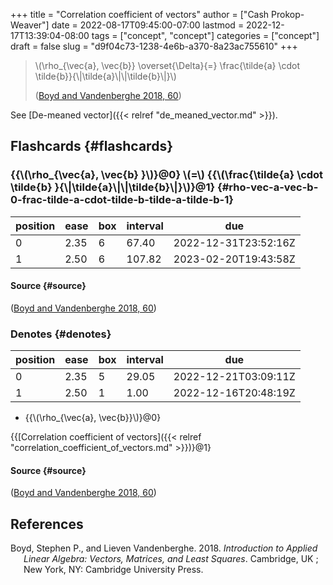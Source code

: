 +++
title = "Correlation coefficient of vectors"
author = ["Cash Prokop-Weaver"]
date = 2022-08-17T09:45:00-07:00
lastmod = 2022-12-17T13:39:04-08:00
tags = ["concept", "concept"]
categories = ["concept"]
draft = false
slug = "d9f04c73-1238-4e6b-a370-8a23ac755610"
+++

> \\(\rho\_{\vec{a}, \vec{b}} \overset{\Delta}{=} \frac{\tilde{a} \cdot \tilde{b}}{\\|\tilde{a}\\|\\|\tilde{b}\\|}\\)
>
> (<a href="#citeproc_bib_item_1">Boyd and Vandenberghe 2018, 60</a>)

See [De-meaned vector]({{< relref "de_meaned_vector.md" >}}).


## Flashcards {#flashcards}


### {{\\(\rho\_{\vec{a}, \vec{b} }\\)}@0} \\(=\\) {{\\(\frac{\tilde{a} \cdot \tilde{b} }{\\|\tilde{a}\\|\\|\tilde{b}\\|}\\)}@1} {#rho-vec-a-vec-b-0-frac-tilde-a-cdot-tilde-b-tilde-a-tilde-b-1}

| position | ease | box | interval | due                  |
|----------|------|-----|----------|----------------------|
| 0        | 2.35 | 6   | 67.40    | 2022-12-31T23:52:16Z |
| 1        | 2.50 | 6   | 107.82   | 2023-02-20T19:43:58Z |


#### Source {#source}

(<a href="#citeproc_bib_item_1">Boyd and Vandenberghe 2018, 60</a>)


### Denotes {#denotes}

| position | ease | box | interval | due                  |
|----------|------|-----|----------|----------------------|
| 0        | 2.35 | 5   | 29.05    | 2022-12-21T03:09:11Z |
| 1        | 2.50 | 1   | 1.00     | 2022-12-16T20:48:19Z |

-   {{\\(\rho\_{\vec{a}, \vec{b}}\\)}@0}

{{[Correlation coefficient of vectors]({{< relref "correlation_coefficient_of_vectors.md" >}})}@1}


#### Source {#source}

(<a href="#citeproc_bib_item_1">Boyd and Vandenberghe 2018, 60</a>)

## References

<style>.csl-entry{text-indent: -1.5em; margin-left: 1.5em;}</style><div class="csl-bib-body">
  <div class="csl-entry"><a id="citeproc_bib_item_1"></a>Boyd, Stephen P., and Lieven Vandenberghe. 2018. <i>Introduction to Applied Linear Algebra: Vectors, Matrices, and Least Squares</i>. Cambridge, UK ; New York, NY: Cambridge University Press.</div>
</div>
